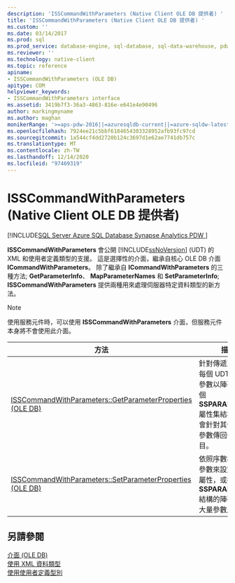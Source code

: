 ```yaml
---
description: 'ISSCommandWithParameters (Native Client OLE DB 提供者) '
title: 'ISSCommandWithParameters (Native Client OLE DB 提供者) '
ms.custom: ''
ms.date: 03/14/2017
ms.prod: sql
ms.prod_service: database-engine, sql-database, sql-data-warehouse, pdw
ms.reviewer: ''
ms.technology: native-client
ms.topic: reference
apiname:
- ISSCommandWithParameters (OLE DB)
apitype: COM
helpviewer_keywords:
- ISSCommandWithParameters interface
ms.assetid: 3419b7f3-36a3-4863-816e-e641e4e90496
author: markingmyname
ms.author: maghan
monikerRange: '>=aps-pdw-2016||=azuresqldb-current||=azure-sqldw-latest||>=sql-server-2016||>=sql-server-linux-2017||=azuresqldb-mi-current'
ms.openlocfilehash: 7924ee21c5bbf6184654303328952afb93fc97cd
ms.sourcegitcommit: 1a544cf4dd2720b124c3697d1e62ae7741db757c
ms.translationtype: MT
ms.contentlocale: zh-TW
ms.lasthandoff: 12/14/2020
ms.locfileid: "97469319"
---
```

# <a name="isscommandwithparameters-native-client-ole-db-provider"></a>ISSCommandWithParameters (Native Client OLE DB 提供者) 
[!INCLUDE[SQL Server Azure SQL Database Synapse Analytics PDW ](../../includes/applies-to-version/sql-asdb-asdbmi-asa-pdw.md)]

  **ISSCommandWithParameters** 會公開 [!INCLUDE[ssNoVersion](../../includes/ssnoversion-md.md)] (UDT) 的 XML 和使用者定義類型的支援。 這是選擇性的介面，繼承自核心 OLE DB 介面 **ICommandWithParameters**。 除了繼承自 **ICommandWithParameters** 的三種方法; **GetParameterInfo**、 **MapParameterNames** 和 **SetParameterInfo**; **ISSCommandWithParameters** 提供兩種用來處理伺服器特定資料類型的新方法。  
  
> [!NOTE]  
>  使用服務元件時，可以使用 **ISSCommandWithParameters** 介面，但服務元件本身將不會使用此介面。  
  
|方法|描述|  
|------------|-----------------|  
|[ISSCommandWithParameters::GetParameterProperties &#40;OLE DB&#41;](../../relational-databases/native-client-ole-db-interfaces/isscommandwithparameters-getparameterproperties-ole-db.md)|針對傳遞至命令的每個 UDT 或 XML 參數以陣列傳回一個 **SSPARAMPROPS** 屬性集結構，但不會針對其他類型的參數傳回任何項目。|  
|[ISSCommandWithParameters::SetParameterProperties &#40;OLE DB&#41;](../../relational-databases/native-client-ole-db-interfaces/isscommandwithparameters-setparameterproperties-ole-db.md)|依照序數根據每個參數來設定參數的屬性，或指定 **SSPARAMPROPS** 結構的陣列來設定大量參數屬性。|  
  
## <a name="see-also"></a>另請參閱  
 [介面 &#40;OLE DB&#41;](./sql-server-native-client-ole-db-interfaces.md)   
 [使用 XML 資料類型](../../relational-databases/native-client/features/using-xml-data-types.md)   
 [使用使用者定義型別](../../relational-databases/native-client/features/using-user-defined-types.md)  
  
